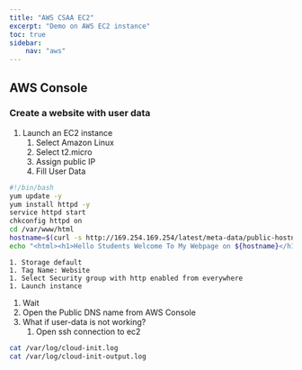 ```yaml
---
title: "AWS CSAA EC2"
excerpt: "Demo on AWS EC2 instance"
toc: true
sidebar:
    nav: "aws"
---
```


## AWS Console

### Create a website with user data
1. Launch an EC2 instance
    1. Select Amazon Linux
    1. Select t2.micro
    1. Assign public IP
    1. Fill User Data
```bash
#!/bin/bash
yum update -y
yum install httpd -y
service httpd start
chkconfig httpd on
cd /var/www/html
hostname=$(curl -s http://169.254.169.254/latest/meta-data/public-hostname)
echo "<html><h1>Hello Students Welcome To My Webpage on ${hostname}</h1></html>" > index.html
```
    1. Storage default
    1. Tag Name: Website
    1. Select Security group with http enabled from everywhere
    1. Launch instance
1. Wait
1. Open the Public DNS name from AWS Console
1. What if user-data is not working?
    1. Open ssh connection to ec2
```bash
cat /var/log/cloud-init.log
cat /var/log/cloud-init-output.log
```
